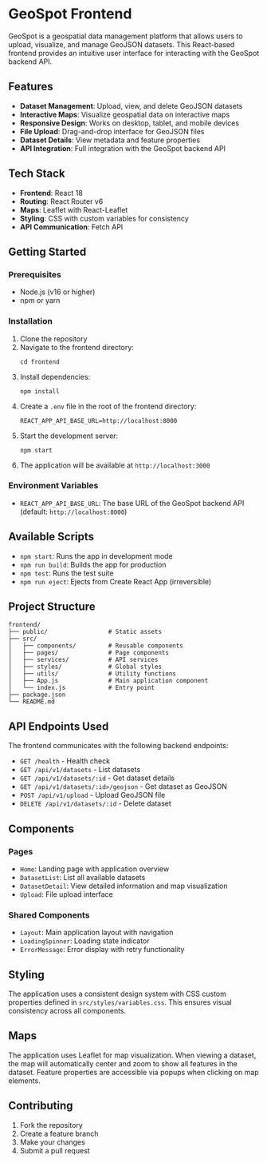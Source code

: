 # GeoSpot Frontend

GeoSpot is a geospatial data management platform that allows users to upload, visualize, and manage GeoJSON datasets. This React-based frontend provides an intuitive user interface for interacting with the GeoSpot backend API.

## Features

- **Dataset Management**: Upload, view, and delete GeoJSON datasets
- **Interactive Maps**: Visualize geospatial data on interactive maps
- **Responsive Design**: Works on desktop, tablet, and mobile devices
- **File Upload**: Drag-and-drop interface for GeoJSON files
- **Dataset Details**: View metadata and feature properties
- **API Integration**: Full integration with the GeoSpot backend API

## Tech Stack

- **Frontend**: React 18
- **Routing**: React Router v6
- **Maps**: Leaflet with React-Leaflet
- **Styling**: CSS with custom variables for consistency
- **API Communication**: Fetch API

## Getting Started

### Prerequisites

- Node.js (v16 or higher)
- npm or yarn

### Installation

1. Clone the repository
2. Navigate to the frontend directory:
   ```
   cd frontend
   ```
3. Install dependencies:
   ```
   npm install
   ```
4. Create a `.env` file in the root of the frontend directory:
   ```
   REACT_APP_API_BASE_URL=http://localhost:8000
   ```
5. Start the development server:
   ```
   npm start
   ```
6. The application will be available at `http://localhost:3000`

### Environment Variables

- `REACT_APP_API_BASE_URL`: The base URL of the GeoSpot backend API (default: `http://localhost:8000`)

## Available Scripts

- `npm start`: Runs the app in development mode
- `npm run build`: Builds the app for production
- `npm test`: Runs the test suite
- `npm run eject`: Ejects from Create React App (irreversible)

## Project Structure

```
frontend/
├── public/                 # Static assets
├── src/
│   ├── components/         # Reusable components
│   ├── pages/              # Page components
│   ├── services/           # API services
│   ├── styles/             # Global styles
│   ├── utils/              # Utility functions
│   ├── App.js              # Main application component
│   └── index.js            # Entry point
├── package.json
└── README.md
```

## API Endpoints Used

The frontend communicates with the following backend endpoints:

- `GET /health` - Health check
- `GET /api/v1/datasets` - List datasets
- `GET /api/v1/datasets/:id` - Get dataset details
- `GET /api/v1/datasets/:id>/geojson` - Get dataset as GeoJSON
- `POST /api/v1/upload` - Upload GeoJSON file
- `DELETE /api/v1/datasets/:id` - Delete dataset

## Components

### Pages
- `Home`: Landing page with application overview
- `DatasetList`: List all available datasets
- `DatasetDetail`: View detailed information and map visualization
- `Upload`: File upload interface

### Shared Components
- `Layout`: Main application layout with navigation
- `LoadingSpinner`: Loading state indicator
- `ErrorMessage`: Error display with retry functionality

## Styling

The application uses a consistent design system with CSS custom properties defined in `src/styles/variables.css`. This ensures visual consistency across all components.

## Maps

The application uses Leaflet for map visualization. When viewing a dataset, the map will automatically center and zoom to show all features in the dataset. Feature properties are accessible via popups when clicking on map elements.

## Contributing

1. Fork the repository
2. Create a feature branch
3. Make your changes
4. Submit a pull request

#
